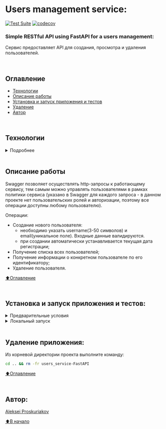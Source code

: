 # Users management service:

[![Test Suite](https://github.com/alexpro2022/users_service-FastAPI/actions/workflows/main.yml/badge.svg)](https://github.com/alexpro2022/users_service-FastAPI/actions/workflows/main.yml)
[![codecov](https://codecov.io/gh/alexpro2022/users_service-FastAPI/graph/badge.svg?token=s7OXPe3tw9)](https://codecov.io/gh/alexpro2022/users_service-FastAPI)

### Simple RESTful API using FastAPI for a users management:
Сервис предоставляет API для создания, просмотра и удаления пользователей.

<br>

## Оглавление
- [Технологии](#технологии)
- [Описание работы](#описание-работы)
- [Установка и запуск приложения и тестов](#Установка-и-запуск-приложения-и-тестов)
- [Удаление](#удаление)
- [Автор](#автор)

<br>

## Технологии
<details><summary>Подробнее</summary><br>

[![Python](https://img.shields.io/badge/python-3.10%20%7C%203.11%20%7C%203.12-blue?logo=python)](https://www.python.org/)
[![asyncio](https://img.shields.io/badge/-asyncio-464646?logo=python)](https://docs.python.org/3/library/asyncio.html)
[![FastAPI](https://img.shields.io/badge/-FastAPI-464646?logo=fastapi)](https://fastapi.tiangolo.com/)
[![Pydantic](https://img.shields.io/badge/-Pydantic-464646?logo=Pydantic)](https://docs.pydantic.dev/)
[![SQLAlchemy](https://img.shields.io/badge/SQLAlchemy-v2.0-blue?logo=sqlalchemy)](https://www.sqlalchemy.org/)
[![Alembic](https://img.shields.io/badge/-Alembic-464646?logo=alembic)](https://alembic.sqlalchemy.org/en/latest/)
[![PostgreSQL](https://img.shields.io/badge/-PostgreSQL-464646?logo=PostgreSQL)](https://www.postgresql.org/)
[![Uvicorn](https://img.shields.io/badge/-Uvicorn-464646?logo=Uvicorn)](https://www.uvicorn.org/)
[![docker_compose](https://img.shields.io/badge/-Docker%20Compose-464646?logo=docker)](https://docs.docker.com/compose/)
[![Pytest](https://img.shields.io/badge/-Pytest-464646?logo=Pytest)](https://docs.pytest.org/en/latest/)
[![Pytest-asyncio](https://img.shields.io/badge/-Pytest--asyncio-464646?logo=Pytest-asyncio)](https://pypi.org/project/pytest-asyncio/)
[![pytest-cov](https://img.shields.io/badge/-pytest--cov-464646?logo=codecov)](https://pytest-cov.readthedocs.io/en/latest/)
[![coverage](https://img.shields.io/badge/-coverage-464646?logo=coverage)](https://coverage.readthedocs.io/en/)
[![pre-commit](https://img.shields.io/badge/-pre--commit-464646?logo=pre-commit)](https://pre-commit.com/)

[⬆️Оглавление](#оглавление)

</details>

<br>

## Описание работы

Swagger позволяет осуществлять http-запросы к работающему сервису, тем самым можно управлять пользователями в рамках политики сервиса (указано в Swagger для каждого запроса - в данном проекте нет пользовательских ролей и авторизации, поэтому все операции доступны любому пользователю).

Операции:
   - Создание нового пользователя:
      - необходимо указать username(3-50 символов) и email(уникальное поле). Входные данные валидируются.
      - при создании автоматически устанавливается текущая дата регистрации;
   - Получение списка всех пользователей;
   - Получение информации о конкретном пользователе по его идентификатору;
   - Удаление пользователя.

[⬆️Оглавление](#оглавление)

<br>

## Установка и запуск приложения и тестов:

<details><summary>Предварительные условия</summary>

Предполагается, что пользователь установил [Docker](https://docs.docker.com/engine/install/) и [Docker Compose](https://docs.docker.com/compose/install/) на локальной машине или на удаленном сервере, где проект будет запускаться в контейнерах. Проверить наличие можно выполнив команды:

```bash
docker --version && docker-compose --version
```
<h1></h1></details>

<details><summary>Локальный запуск</summary><br>

1. Клонируйте репозиторий с GitHub и введите данные для переменных окружения (значения даны для примера, но их можно оставить):

```bash
git clone https://github.com/alexpro2022/users_service-FastAPI.git
cd users_service-FastAPI
cp env_example .env
nano .env
```
<br>

<details><summary>В виртуальном окружении</summary><br>

2. Создайте и активируйте виртуальное окружение:
   * Если у вас Linux/macOS
   ```bash
    python -m venv venv && source venv/bin/activate
   ```
   * Если у вас Windows
   ```bash
    python -m venv venv && source venv/Scripts/activate
   ```

3. Установите в виртуальное окружение все необходимые зависимости из файла **requirements.txt**:
```bash
python -m pip install --upgrade pip
pip install -r requirements.txt
```

4. В проекте уже инициализирована система миграций Alembic с настроенной автогенерацией имен внешних ключей моделей и создан файл первой миграции. Чтобы ее применить, необходимо выполнить команду:
```bash
alembic upgrade head
```
Будут созданы все таблицы из файла миграций.

5. Запуск приложения - выполните команду:
```bash
uvicorn app.main:app
```
Сервер Uvicorn запустит приложение по адресу http://127.0.0.1:8000.
Администрирование приложения может быть осуществлено через Swagger доступный по адресу http://127.0.0.1:8000/docs .

6. Остановить Uvicorn можно комбинацией клавиш Ctl-C.

7.  Для запуска тестов выполните команду:
```bash
pytest --cov --cov-config=.coveragerc
```

<h1></h1>
</details>

<details><summary>В docker-контейнере</summary><br>

2. Из корневой директории проекта выполните команду:
```bash
docker compose -f docker/docker-compose.yml up -d --build
```
Проект будет развернут в docker-контейнерах (db, web) по адресу http://localhost:8000.
Администрирование приложения может быть осуществлено через Swagger доступный по адресу http://localhost:8000/docs .

3. Остановить docker и удалить контейнеры можно командой из корневой директории проекта:
```bash
docker compose -f docker/docker-compose.yml down
```
Если также необходимо удалить том базы данных:
```bash
docker compose -f docker/docker-compose.yml down -v
```

4. Для запуска тестов выполните команду:
```bash
docker build -f ./docker/test.Dockerfile -t app .
docker run --name tests app
docker container rm tests
docker rmi app
```
<h1></h1>
</details>

<br>

Для создания тестовых постов можно воспользоваться следующими данными:

```json
{
  "username": "Test user 1",
  "email": "test_user1@yandex.ru"
}
```

```json
{
  "username": "Test user 2",
  "email": "test_user2@yandex.ru"
}
```

[⬆️Оглавление](#оглавление)

</details>

<br>

## Удаление приложения:
Из корневой директории проекта выполните команду:
```bash
cd .. && rm -fr users_service-FastAPI
```

[⬆️Оглавление](#оглавление)

<br>

## Автор:

[Aleksei Proskuriakov](https://github.com/alexpro2022)

[⬆️В начало](#Generic-database-repository:)
